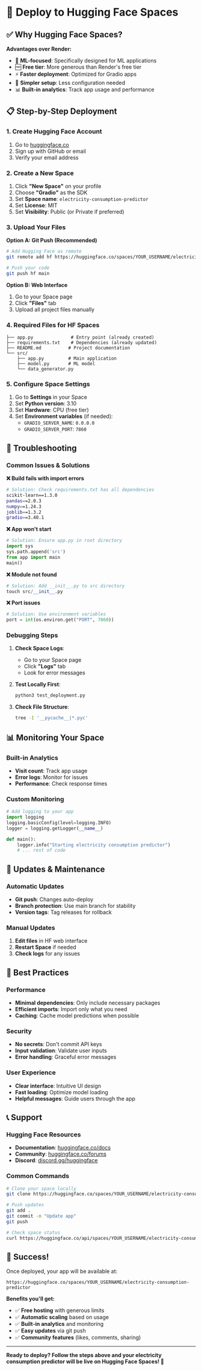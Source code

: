 # 🚀 Deploy to Hugging Face Spaces

## ✅ Why Hugging Face Spaces?

**Advantages over Render:**

- 🎯 **ML-focused**: Specifically designed for ML applications
- 🆓 **Free tier**: More generous than Render's free tier
- ⚡ **Faster deployment**: Optimized for Gradio apps
- 🔧 **Simpler setup**: Less configuration needed
- 📊 **Built-in analytics**: Track app usage and performance

## 📋 Step-by-Step Deployment

### 1. Create Hugging Face Account

1. Go to [huggingface.co](https://huggingface.co)
2. Sign up with GitHub or email
3. Verify your email address

### 2. Create a New Space

1. Click **"New Space"** on your profile
2. Choose **"Gradio"** as the SDK
3. Set **Space name**: `electricity-consumption-predictor`
4. Set **License**: MIT
5. Set **Visibility**: Public (or Private if preferred)

### 3. Upload Your Files

**Option A: Git Push (Recommended)**

```bash
# Add Hugging Face as remote
git remote add hf https://huggingface.co/spaces/YOUR_USERNAME/electricity-consumption-predictor

# Push your code
git push hf main
```

**Option B: Web Interface**

1. Go to your Space page
2. Click **"Files"** tab
3. Upload all project files manually

### 4. Required Files for HF Spaces

```
├── app.py              # Entry point (already created)
├── requirements.txt    # Dependencies (already updated)
├── README.md          # Project documentation
└── src/
    ├── app.py         # Main application
    ├── model.py       # ML model
    └── data_generator.py
```

### 5. Configure Space Settings

1. Go to **Settings** in your Space
2. Set **Python version**: 3.10
3. Set **Hardware**: CPU (free tier)
4. Set **Environment variables** (if needed):
   - `GRADIO_SERVER_NAME`: `0.0.0.0`
   - `GRADIO_SERVER_PORT`: `7860`

## 🔧 Troubleshooting

### Common Issues & Solutions

**❌ Build fails with import errors**

```bash
# Solution: Check requirements.txt has all dependencies
scikit-learn==1.3.0
pandas==2.0.3
numpy==1.24.3
joblib==1.3.2
gradio==3.40.1
```

**❌ App won't start**

```python
# Solution: Ensure app.py in root directory
import sys
sys.path.append('src')
from app import main
main()
```

**❌ Module not found**

```python
# Solution: Add __init__.py to src directory
touch src/__init__.py
```

**❌ Port issues**

```python
# Solution: Use environment variables
port = int(os.environ.get("PORT", 7860))
```

### Debugging Steps

1. **Check Space Logs**:

   - Go to your Space page
   - Click **"Logs"** tab
   - Look for error messages

2. **Test Locally First**:

   ```bash
   python3 test_deployment.py
   ```

3. **Check File Structure**:
   ```bash
   tree -I '__pycache__|*.pyc'
   ```

## 📊 Monitoring Your Space

### Built-in Analytics

- **Visit count**: Track app usage
- **Error logs**: Monitor for issues
- **Performance**: Check response times

### Custom Monitoring

```python
# Add logging to your app
import logging
logging.basicConfig(level=logging.INFO)
logger = logging.getLogger(__name__)

def main():
    logger.info("Starting electricity consumption predictor")
    # ... rest of code
```

## 🔄 Updates & Maintenance

### Automatic Updates

- **Git push**: Changes auto-deploy
- **Branch protection**: Use main branch for stability
- **Version tags**: Tag releases for rollback

### Manual Updates

1. **Edit files** in HF web interface
2. **Restart Space** if needed
3. **Check logs** for any issues

## 🎯 Best Practices

### Performance

- **Minimal dependencies**: Only include necessary packages
- **Efficient imports**: Import only what you need
- **Caching**: Cache model predictions when possible

### Security

- **No secrets**: Don't commit API keys
- **Input validation**: Validate user inputs
- **Error handling**: Graceful error messages

### User Experience

- **Clear interface**: Intuitive UI design
- **Fast loading**: Optimize model loading
- **Helpful messages**: Guide users through the app

## 📞 Support

### Hugging Face Resources

- **Documentation**: [huggingface.co/docs](https://huggingface.co/docs)
- **Community**: [huggingface.co/forums](https://huggingface.co/forums)
- **Discord**: [discord.gg/huggingface](https://discord.gg/huggingface)

### Common Commands

```bash
# Clone your space locally
git clone https://huggingface.co/spaces/YOUR_USERNAME/electricity-consumption-predictor

# Push updates
git add .
git commit -m "Update app"
git push

# Check space status
curl https://huggingface.co/api/spaces/YOUR_USERNAME/electricity-consumption-predictor
```

## 🎉 Success!

Once deployed, your app will be available at:

```
https://huggingface.co/spaces/YOUR_USERNAME/electricity-consumption-predictor
```

**Benefits you'll get:**

- ✅ **Free hosting** with generous limits
- ✅ **Automatic scaling** based on usage
- ✅ **Built-in analytics** and monitoring
- ✅ **Easy updates** via git push
- ✅ **Community features** (likes, comments, sharing)

---

**Ready to deploy? Follow the steps above and your electricity consumption predictor will be live on Hugging Face Spaces! 🚀**
